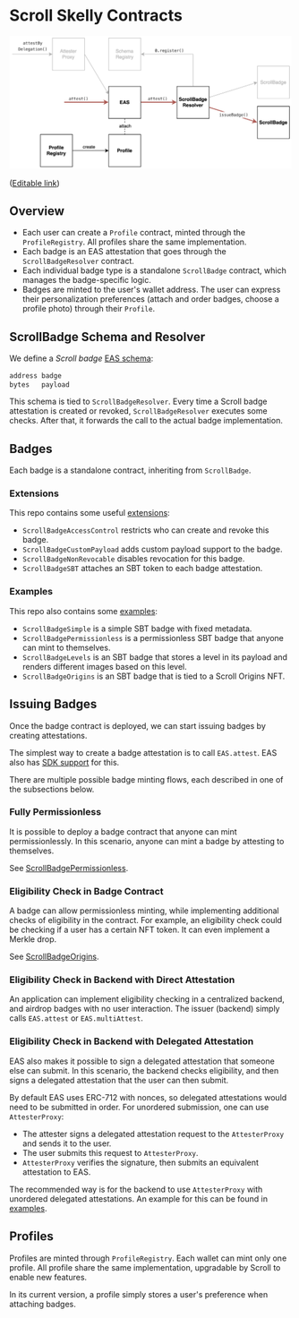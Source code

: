 # Scroll Skelly Contracts

![Components overview](images/overview.png "Overview")

([Editable link](https://viewer.diagrams.net/?tags=%7B%7D&highlight=0000ff&edit=_blank&layers=1&nav=1&title=skelly-v4.drawio#R7VpLc6M4EP41rpo5xIWEMeYYx8nsIdma2Rx2clRABs0K5BVybO%2BvXwkknk7ijCEwNalUyqjVenV%2F%2FVDDxL6K91842kR3LMB0Aq1gP7FXEwgBsIH8UZRDTllY85wQchJoppJwT%2F7Dmmhp6pYEOK0xCsaoIJs60WdJgn1RoyHO2a7Otma0vuoGhbhFuPcRbVP%2FJoGI9Ckcq6T%2FgUkYmZWBpXtiZJg1IY1QwHYVkn09sa84YyJ%2FivdXmCrhGbnk426e6S02xnEiThkQf%2Ft2uwvggibu7Q9%2Fk1hfCbzQykjFwRwYB%2FL8usm4iFjIEkSvS%2BqSs20SYDWrJVslzy1jG0kEkvgDC3HQykRbwSQpEjHVvXLD%2FPBdj88aD6oxdUxzta92rg66lQrO%2FinUIAW4XBNKrxhlPNu7vV742PcLzkrP48KZOWqOttS0IFO25T5%2BQVQGfYiHWLzAZ%2Bd8So6VBbROvmAWY3kmycAxRYI81XGGNFzDgq%2FUqHzQSn2DgsEsn%2FgJ0a1eagLnVB5gGZCnmurn%2F24VFpd%2BLrZLtcfw8ZPjTaBc2yp%2FP2dylLaUiIs1igk95Nx3OKEsZ7qTgPD1s5wZxRIZSz3%2FlZQ0wVz2%2FIl3zc58SMwSlm6Q0kexUprBSa0DrM0%2B76AkwReRtr%2Bsy9Fd82K%2Beah%2BkRA4FZ8%2Bm8NLYWbnz3uPWsEtepTOrIZcREmYyGdfokeewF4%2BYS6I9BaXuiMmQZAbCZb7RY%2FZfAp3G0YSkSnXWU6clcKuPJQxNKsNy5fMVa2K95Mj%2Fk%2BvWHMxNdTpURfW1Fo4bj72UJvpZFzqyb%2Bqk5WzXHj1EWy9TqW9NHFcbOkMaLeQfX1539LkLiIC3%2BdYWu1kkGpoNN3kYWNN9sqn1dRyxMeCZzTwrKTthVWTsu3q9q4STjQpqkQSQ%2BvcI8CW2O79CMfIWMYjN1bxFw5JapY8R6Ytd7zM%2FrS0j9F7EDx0Bha8O2isLRqnxVq8J%2BJ7ySlbD5WecpBq1OPzm9T5atS1T4y6cFRR12uperCkqR5mOrXFzpQ3G5XyzNVjDNobNuU9VX%2FOqPRnHwlwnFG6RGp%2FR6JcyuiTykdHljk4zsgyh%2FZVoibYDsXXsaM6XeZuU%2BZwYJk77ybzLiDbFN9saPEB%2BJv48ld9NOjaRzeufxoB0G0gADRUmwcdPaqHS2Hb%2B3%2FUO37Zeocx304KHrAGTN06E%2B5FsmiqH4v6DD1WPxYfQFe%2F1pRnZQrMxwT202Ppm5Hs2I26Rn%2BVonbForfgCU8tSIBqOaIoTrxfQQLOhwq4512KwFEz6L36FFyql3CymbAE55QborauFYS4MBw%2BRWlKfEPWbKBnPfadEIFZw1y9hrnmQGolRFIq6FBh0z7mzevc%2FBy%2FfMh30GnQMkKvBK3LLFFRUaN5Mf%2FK2f782vMorpWwKeyha9HwI3vIMEbSdIuzu%2FSYsodXUuXOUom5Z00tS6JzMfechV2%2FuM1U38yZyX%2FHdW3YV2CyPpBYXtiWh7YfXGGKQxmCWDImjPYIS5DBEngAQMe1JDgXdec596ae58zmnu1CD3p9AXPgb2PKetJDte%2B59PiVTCtAaZTtC5yVNRk38Ktlv27LyUh7Q340Dst5EX%2Fn25M1BZb51uNns9n%2BCxoGWhUdyQxwTej4ytzNTwtm3sDpnH3sK68hndfkTZXxM%2FzRqa8oDbpedUhlvdC27XpKZGp9I7ah9usin2Mk2iY0Ij9nsNtFjRdA68zCrinkNt9b9Ki09iuLwvH19klW1y4RgndzibJZfjWdK6H89ty%2B%2Fh8%3D))

## Overview

- Each user can create a `Profile` contract, minted through the `ProfileRegistry`. All profiles share the same implementation.
- Each badge is an EAS attestation that goes through the `ScrollBadgeResolver` contract.
- Each individual badge type is a standalone `ScrollBadge` contract, which manages the badge-specific logic.
- Badges are minted to the user's wallet address. The user can express their personalization preferences (attach and order badges, choose a profile photo) through their `Profile`.

## ScrollBadge Schema and Resolver

We define a *Scroll badge* [EAS schema](https://docs.attest.sh/docs/core--concepts/schemas):

```
address badge
bytes   payload
```

This schema is tied to `ScrollBadgeResolver`. Every time a Scroll badge attestation is created or revoked, `ScrollBadgeResolver` executes some checks. After that, it forwards the call to the actual badge implementation.

## Badges

Each badge is a standalone contract, inheriting from `ScrollBadge`.

### Extensions

This repo contains some useful [extensions](src/badge/extensions):
- `ScrollBadgeAccessControl` restricts who can create and revoke this badge.
- `ScrollBadgeCustomPayload` adds custom payload support to the badge.
- `ScrollBadgeNonRevocable` disables revocation for this badge.
- `ScrollBadgeSBT` attaches an SBT token to each badge attestation.

### Examples

This repo also contains some [examples](src/badge/examples):
- `ScrollBadgeSimple` is a simple SBT badge with fixed metadata.
- `ScrollBadgePermissionless` is a permissionless SBT badge that anyone can mint to themselves.
- `ScrollBadgeLevels` is an SBT badge that stores a level in its payload and renders different images based on this level.
- `ScrollBadgeOrigins` is an SBT badge that is tied to a Scroll Origins NFT.

## Issuing Badges

Once the badge contract is deployed, we can start issuing badges by creating attestations.

The simplest way to create a badge attestation is to call `EAS.attest`. EAS also has [SDK support](https://github.com/ethereum-attestation-service/eas-sdk?tab=readme-ov-file#creating-onchain-attestations) for this.

There are multiple possible badge minting flows, each described in one of the subsections below.

### Fully Permissionless

It is possible to deploy a badge contract that anyone can mint permissionlessly. In this scenario, anyone can mint a badge by attesting to themselves.

See [ScrollBadgePermissionless](src/badge/examples/ScrollBadgePermissionless.sol).

### Eligibility Check in Badge Contract

A badge can allow permissionless minting, while implementing additional checks of eligibility in the contract. For example, an eligibility check could be checking if a user has a certain NFT token. It can even implement a Merkle drop.

See [ScrollBadgeOrigins](src/badge/examples/ScrollBadgeOrigins.sol).

### Eligibility Check in Backend with Direct Attestation

An application can implement eligibility checking in a centralized backend, and airdrop badges with no user interaction. The issuer (backend) simply calls `EAS.attest` or `EAS.multiAttest`.

### Eligibility Check in Backend with Delegated Attestation

EAS also makes it possible to sign a delegated attestation that someone else can submit. In this scenario, the backend checks eligibility, and then signs a delegated attestation that the user can then submit.

By default EAS uses ERC-712 with nonces, so delegated attestations would need to be submitted in order. For unordered submission, one can use `AttesterProxy`:

- The attester signs a delegated attestation request to the `AttesterProxy` and sends it to the user.
- The user submits this request to `AttesterProxy`.
- `AttesterProxy` verifies the signature, then submits an equivalent attestation to EAS.

The recommended way is for the backend to use `AttesterProxy` with unordered delegated attestations. An example for this can be found in [examples](examples).

## Profiles

Profiles are minted through `ProfileRegistry`. Each wallet can mint only one profile. All profile share the same implementation, upgradable by Scroll to enable new features.

In its current version, a profile simply stores a user's preference when attaching badges.